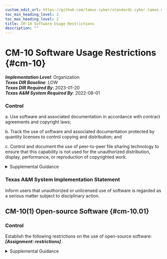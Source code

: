 ```yaml
---
custom_edit_url: https://github.com/tamus-cyber/standards.cyber.tamus.edu/tree/main/static/content/tamus.edu/TAMUS_profile.xml
toc_min_heading_level: 2
toc_max_heading_level: 2
title: CM-10 Software Usage Restrictions
description: ""
---
```


# CM-10 Software Usage Restrictions {#cm-10}

_**Implementation Level**_: Organization\
_**Texas DIR Baseline**_: LOW\
_**Texas DIR Required By**_: 2023-01-20\
_**Texas A&M System Required By**_: 2022-08-01

### Control

a. Use software and associated documentation in accordance with contract agreements and copyright laws;

b. Track the use of software and associated documentation protected by quantity licenses to control copying and distribution; and

c. Control and document the use of peer-to-peer file sharing technology to ensure that this capability is not used for the unauthorized distribution, display, performance, or reproduction of copyrighted work.

<details>
  <summary>Supplemental Guidance</summary>

Software license tracking can be accomplished by manual or automated methods, depending on organizational needs. Examples of contract agreements include software license agreements and non-disclosure agreements.

</details>

### Texas A&M System Implementation Statement

Inform users that unauthorized or unlicensed use of software is regarded as a serious matter subject to disciplinary action.

## CM-10(1) Open-source Software {#cm-10.01}

### Control

Establish the following restrictions on the use of open-source software: <strong>                     <em>[Assignment: restrictions]</em>                  </strong>.

<details>
  <summary>Supplemental Guidance</summary>

Open-source software refers to software that is available in source code form. Certain software rights normally reserved for copyright holders are routinely provided under software license agreements that permit individuals to study, change, and improve the software. From a security perspective, the major advantage of open-source software is that it provides organizations with the ability to examine the source code. In some cases, there is an online community associated with the software that inspects, tests, updates, and reports on issues found in software on an ongoing basis. However, remediating vulnerabilities in open-source software may be problematic. There may also be licensing issues associated with open-source software, including the constraints on derivative use of such software. Open-source software that is available only in binary form may increase the level of risk in using such software.

</details>

